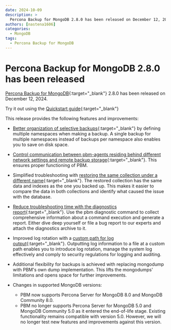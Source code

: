 ```yaml
---
date: 2024-10-09
description: >
  Percona Backup for MongoDB 2.8.0 has been released on December 12, 2024.
authors: [nastena1606]
categories:
  - MongoDB
tags:
  - Percona Backup for MongoDB
---
```


# Percona Backup for MongoDB 2.8.0 has been released

<!-- more -->

[Percona Backup for MongoDB](https://docs.percona.com/percona-backup-mongodb/index.html){:target="_blank"} 2.8.0 has been released on December 12, 2024.

Try it out using the [Quickstart guide](https://docs.percona.com/percona-backup-mongodb/installation.html){:target="_blank"} 

This release provides the following features and improvements:

* [Better organization of selective backups](https://docs.percona.com/percona-backup-mongodb/usage/start-backup.html#__tabbed_1_3){:target="_blank"} by defining multiple namespaces when making a backup. A single backup for multiple namespaces instead of backups per namespace also enables you to save on disk space.

* [Control communication between pbm-agents residing behind different network settings and remote backup storage](https://docs.percona.com/percona-backup-mongodb/details/storage-configuration.html#support-of-multiple-endpoints-to-the-same-S3-storage){:target="_blank"}. This ensures proper functioning of PBM. 

* Simplified troubleshooting with [restoring the same collection under a different name](https://docs.percona.com/percona-backup-mongodb/features/selective-backup.html#restore-a-collection-under-a-different-name){:target="_blank"}. The restored collection has the same data and indexes as the one you backed up. This makes it easier to compare the data in both collections and identify what caused the issue with the database. 

* [Reduce troubleshooting time with the diagnostics report](https://docs.percona.com/percona-backup-mongodb/troubleshoot/pbm-report.html){:target="_blank"}. Use the pbm diagnostic command to collect comprehensive information about a command execution and generate a report. Either dive deep yourself or file a bug report to our experts and attach the diagnostics archive to it. 

* Improved log rotation with a [custom path for log output](https://docs.percona.com/percona-backup-mongodb/manage/logpath.html){:target="_blank"}. Outputting log information to a file at a custom path enables you to introduce log rotation, manage the system log effectively and comply to security regulations for logging and auditing. 

* Additional flexibility for backups is achieved with replacing mongodump with PBM's own dump implementation. This lifts the mongodumps' limitations and opens space for further improvements. 

* Changes in supported MongoDB versions:

   * PBM now supports Percona Server for MongoDB 8.0 and MongoDB Community 8.0. 
   * PBM no longer supports Percona Server for MongoDB 5.0 and MongoDB Community 5.0 as it entered the end-of-life stage. Existing functionality remains compatible with version 5.0. However, we will no longer test new features and improvements against this version.


